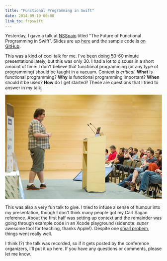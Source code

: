 ```yaml
---
title: "Functional Programming in Swift"
date: 2014-09-19 00:00
link_to: frpswift
---
```


Yesterday, I gave a talk at [NSSpain](http://nsspain.com/2014/) titled "The Future of Functional Programming in Swift". Slides are up [here](https://speakerdeck.com/ashfurrow/the-future-of-functional-programming-on-ios) and the sample code is [on GitHub](https://github.com/AshFurrow/NSSpain2014).

<!-- more --><script async class="speakerdeck-embed" data-id="23ba2bc020c201328c641a1ab62a9337" data-ratio="1.77777777777778" src="//speakerdeck.com/assets/embed.js"></script>

This was a kind of cool talk for me. I've been doing 50-60 minute presentations lately, but this was only 30. I had a lot to discuss in a short amount of time: I don't believe that functional programming (or any type of programming) should be taught in a vacuum. Context is _critical_. **What** is functional programming? **Why** is functional programming important? **When** should it be used? **How** do I get started? These are questions that I tried to answer in my talk.

 ![](/img/import/blog/functional-programming-in-swift/82313B57102E48FEAEF8A9758674BB94.jpg)

This was also a very fun talk to give. I tried to infuse a sense of humour into my presentation, though I don't think many people got my Carl Sagan reference. About the first half was setting up context and the remainder was going through example code in an Xcode playground (sidenote: _super_ awesome tool for teaching, thanks Apple!). Despite one [small probem](https://github.com/AshFurrow/NSSpain2014/issues/2), things went really well.

I think (?) the talk was recorded, so if it gets posted by the conference organizers, I'll put it up here. If you have any questions or comments, please let me know.

